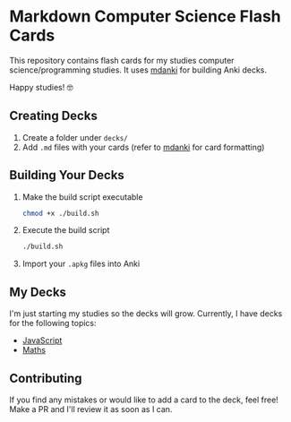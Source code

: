 # Markdown Computer Science Flash Cards

This repository contains flash cards for my studies computer science/programming studies. It uses [mdanki](https://github.com/ashlinchak/mdanki) for building Anki decks.

Happy studies! 🤓

## Creating Decks

1. Create a folder under `decks/`
2. Add `.md` files with your cards (refer to [mdanki](https://github.com/ashlinchak/mdanki) for card formatting)

## Building Your Decks

1. Make the build script executable

    ```bash
    chmod +x ./build.sh
    ```

2. Execute the build script

    ```bash
    ./build.sh
    ```

3. Import your `.apkg` files into Anki

## My Decks

I'm just starting my studies so the decks will grow. Currently, I have decks for the following topics:

- [JavaScript](decks/javascript.md)
- [Maths](decs/maths.md)

## Contributing

If you find any mistakes or would like to add a card to the deck, feel free! Make a PR and I'll review it as soon as I can.
